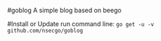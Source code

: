 #goblog
A simple blog based on beego

#Install or Update
run command line:
`go get -u -v github.com/nsecgo/goblog`
